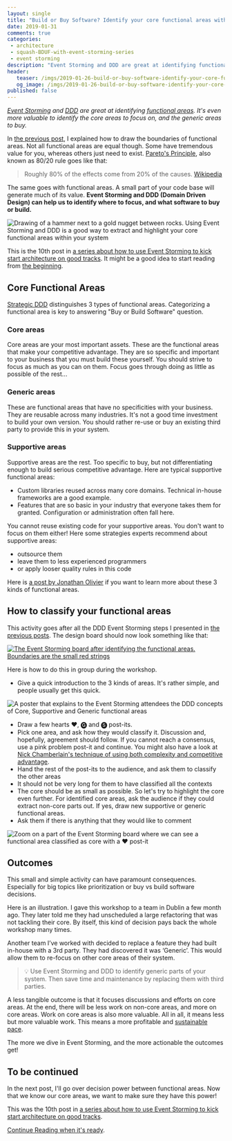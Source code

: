```yaml
---
layout: single
title: "Build or Buy Software? Identify your core functional areas with Event Storming and DDD"
date: 2019-01-31
comments: true
categories:
 - architecture
 - squash-BDUF-with-event-storming-series
 - event storming
description: "Event Storming and DDD are great at identifying functional areas. It's even more valuable to identify the core areas to focus on, and the generic areas to buy. This activity will help your team to prioritize more valuable work, and to reduce maintenance by choosing the good software to build or buy."
header:
   teaser: /imgs/2019-01-26-build-or-buy-software-identify-your-core-functional-areas-with-event-storming-and-ddd/gold-nugget-domain-teaser.jpeg
   og_image: /imgs/2019-01-26-build-or-buy-software-identify-your-core-functional-areas-with-event-storming-and-ddd/gold-nugget-domain-og.jpeg
published: false
---
```

_[Event Storming](https://en.wikipedia.org/wiki/Event_storming) and [DDD](https://en.wikipedia.org/wiki/Domain-driven_design) are great at identifying [functional areas](/drafting-a-functional-architecture-vision-with-ddd-event-storming-part-1/). It's even more valuable to identify the core areas to focus on, and the generic areas to buy._

In [the previous post](/drafting-a-functional-architecture-vision-with-ddd-event-storming-part-1/), I explained how to draw the boundaries of functional areas. Not all functional areas are equal though. Some have tremendous value for you, whereas others just need to exist. [Pareto's Principle](https://en.wikipedia.org/wiki/Pareto_principle), also known as 80/20 rule goes like that:

> Roughly 80% of the effects come from 20% of the causes. [Wikipedia](https://en.wikipedia.org/wiki/Pareto_principle)

The same goes with functional areas. A small part of your code base will generate much of its value. **Event Storming and DDD (Domain Driven Design) can help us to identify where to focus, and what software to buy or build.**

![Drawing of a hammer next to a gold nugget between rocks. Using Event Storming and DDD is a good way to extract and highlight your core functional areas within your system]({{site.url}}/imgs/2019-01-26-build-or-buy-software-identify-your-core-functional-areas-with-event-storming-and-ddd/gold-nugget-domain.jpeg)

This is the 10th post in [a series about how to use Event Storming to kick start architecture on good tracks](/categories/#squash-bduf-with-event-storming-series). It might be a good idea to start reading from [the beginning](/misadventures-with-big-design-up-front/).

## Core Functional Areas

[Strategic DDD](https://en.wikipedia.org/wiki/Domain-driven_design#Strategic_domain-driven_design) distinguishes 3 types of functional areas. Categorizing a functional area is key to answering "Buy or Build Software" question.

### Core areas

Core areas are your most important assets. These are the functional areas that make your competitive advantage. They are so specific and important to your business that you must build these yourself. You should strive to focus as much as you can on them. Focus goes through doing as little as possible of the rest...

### Generic areas

These are functional areas that have no specificities with your business. They are reusable across many industries. It's not a good time investment to build your own version. You should rather re-use or buy an existing third party to provide this in your system.

### Supportive areas

Supportive areas are the rest. Too specific to buy, but not differentiating enough to build serious competitive advantage. Here are typical supportive functional areas:

*   Custom libraries reused across many core domains. Technical in-house frameworks are a good example.
*   Features that are so basic in your industry that everyone takes them for granted. Configuration or administration often fall here.

You cannot reuse existing code for your supportive areas. You don't want to focus on them either! Here some strategies experts recommend about supportive areas:

*   outsource them
*   leave them to less experienced programmers
*   or apply looser quality rules in this code

Here is [a post by Jonathan Olivier](https://blog.jonathanoliver.com/ddd-strategic-design-core-supporting-and-generic-subdomains/) if you want to learn more about these 3 kinds of functional areas.

## How to classify your functional areas

This activity goes after all the DDD Event Storming steps I presented in [the previous posts](/categories/#squash-bduf-with-event-storming-series). The design board should now look something like that:

[![The Event Storming board after identifying the functional areas. Boundaries are the small red strings]({{site.url}}/imgs/2019-01-26-build-or-buy-software-identify-your-core-functional-areas-with-event-storming-and-ddd/event-storming-board-with-functional-areas-small.jpg)]({{site.url}}/imgs/2019-01-26-build-or-buy-software-identify-your-core-functional-areas-with-event-storming-and-ddd/event-storming-board-with-functional-areas.jpg)

Here is how to do this in group during the workshop.

* Give a quick introduction to the 3 kinds of areas. It's rather simple, and people usually get this quick.

![A poster that explains to the Event Storming attendees the DDD concepts of Core, Supportive and Generic functional areas]({{site.url}}/imgs/2019-01-26-build-or-buy-software-identify-your-core-functional-areas-with-event-storming-and-ddd/core-generic-supportive.jpg)

* Draw a few hearts ❤️, 🅖 and 🅢 post-its.
* Pick one area, and ask how they would classify it. Discussion and, hopefully, agreement should follow. If you cannot reach a consensus, use a pink problem post-it and continue. You might also have a look at [Nick Chamberlain's technique of using both complexity and competitive advantage](https://buildplease.com/pages/fpc-7/).
* Hand the rest of the post-its to the audience, and ask them to classify the other areas
* It should not be very long for them to have classified all the contexts
* The core should be as small as possible. So let's try to highlight the core even further. For identified core areas, ask the audience if they could extract non-core parts out. If yes, draw new supportive or generic functional areas.
* Ask them if there is anything that they would like to comment

![Zoom on a part of the Event Storming board where we can see a functional area classified as core with a ❤️ post-it]({{site.url}}/imgs/2019-01-26-build-or-buy-software-identify-your-core-functional-areas-with-event-storming-and-ddd/a-core-functional-area.jpg)

## Outcomes

This small and simple activity can have paramount consequences. Especially for big topics like prioritization or buy vs build software decisions.

Here is an illustration. I gave this workshop to a team in Dublin a few month ago. They later told me they had unscheduled a large refactoring that was not tackling their core. By itself, this kind of decision pays back the whole workshop many times.

Another team I’ve worked with decided to replace a feature they had built in-house with a 3rd party. They had discovered it was ‘Generic’. This would allow them to re-focus on other core areas of their system.

> 💡 Use Event Storming and DDD to identify generic parts of your system. Then save time and maintenance by replacing them with third parties.

A less tangible outcome is that it focuses discussions and efforts on core areas. At the end, there will be less work on non-core areas, and more on core areas. Work on core areas is also more valuable. All in all, it means less but more valuable work. This means a more profitable and [sustainable pace](http://www.sustainablepace.net/what-is-sustainable-pace).

The more we dive in Event Storming, and the more actionable the outcomes get!

## To be continued

In the next post, I'll go over decision power between functional areas. Now that we know our core areas, we want to make sure they have this power!

This was the 10th post in [a series about how to use Event Storming to kick start architecture on good tracks](/categories/#squash-bduf-with-event-storming-series).

[Continue Reading when it's ready](http://eepurl.com/dxKE95).

